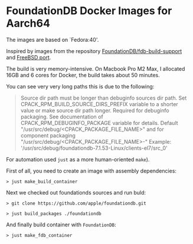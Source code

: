 # FoundationDB Docker Images for Aarch64

The images are based on `Fedora:40'.

Inspired by images from the repository [FoundationDB/fdb-build-support](https://github.com/FoundationDB/fdb-build-support/blob/main/docker/centos7/Dockerfile) and [FreeBSD port](https://github.com/freebsd/freebsd-ports/blob/main/databases/foundationdb/Makefile).

The build is very memory-intensive. On Macbook Pro M2 Max, I allocated 16GB and 6 cores for Docker, the build takes about 50 minutes.

You can see very very long paths this is due to the following:

> Source dir path must be longer than debuginfo sources dir path.  Set
> CPACK_RPM_BUILD_SOURCE_DIRS_PREFIX variable to a shorter value or make
> source dir path longer.  Required for debuginfo packaging.  See
> documentation of CPACK_RPM_DEBUGINFO_PACKAGE variable for details.
> Default "/usr/src/debug/<CPACK_PACKAGE_FILE_NAME>" and
>     for component packaging "/usr/src/debug/<CPACK_PACKAGE_FILE_NAME>-<component>"
> Example: '/usr/src/debug/foundationdb-7.1.53-Linux/clients-el7/src_0'

For automation used `just` as a more human-oriented `make`).

First of all, you need to create an image with assembly dependencies:

`> just make_build_container`

Next we checked out foundationds sources and run buld:

`> git clone https://github.com/apple/foundationdb.git`

`> just build_packages ./foundationdb`

And finally build container with `FoundationDB`:

`> just make_fdb_container`
